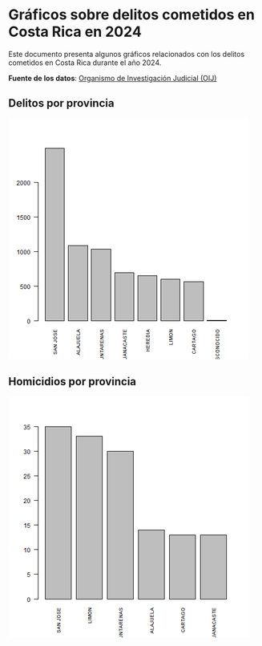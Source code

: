 # Gráficos sobre delitos cometidos en Costa Rica en 2024

Este documento presenta algunos gráficos relacionados con los delitos cometidos en Costa Rica durante el año 2024.

**Fuente de los datos**: [Organismo de Investigación Judicial (OIJ)](https://sitiooij.poder-judicial.go.cr/index.php/ayuda/servicios-policiales/servicios-a-organizaciones/indice-de-transparencia-del-sector-publico-costarricense/datos-abiertos)

## Delitos por provincia
![](grafico-delitos-x-provincia.png)

## Homicidios por provincia
![](grafico-homicidios-x-provincia.png)
